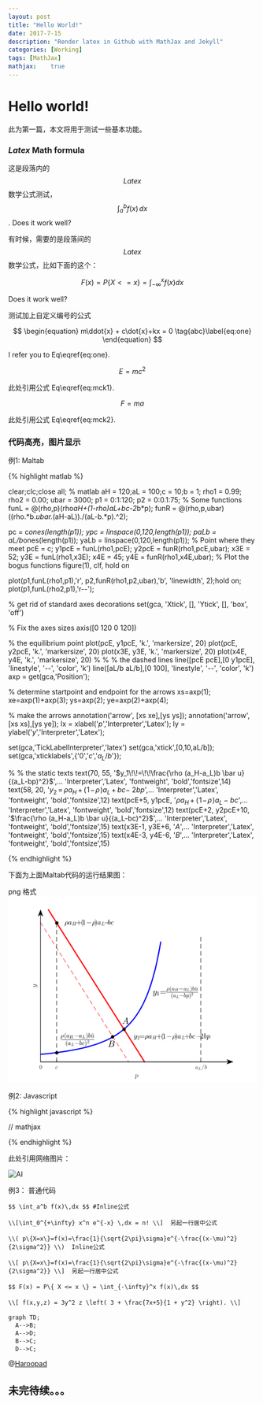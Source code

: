 ```yaml
---
layout: post
title: "Hello World!"
date: 2017-7-15
description: "Render latex in Github with MathJax and Jekyll"
categories: [Working]
tags: [MathJax]
mathjax:    true
---
```


# Hello world!

此为第一篇，本文将用于测试一些基本功能。

### $Latex$ Math formula

这是段落内的$$Latex$$数学公式测试， $$ \int_a^b f(x)\,dx $$. Does it work well?

有时候，需要的是段落间的$$Latex$$数学公式，比如下面的这个：

$$ F(x) = P\{ X <= x \} = \int_{-\infty}^x f(x)dx $$

Does it work well?

测试加上自定义编号的公式

$$
\begin{equation}
m\ddot{x} + c\dot{x}+kx = 0 \tag{abc}\label{eq:one}
\end{equation} 
$$

I refer you to Eq\eqref{eq:one}.

$$
\begin{equation}
E = mc^2 \tag{1}\label{eq:mck1}
\end{equation} 
$$

此处引用公式 Eq\eqref{eq:mck1}.

$$
\begin{equation}
F = ma \tag{2}\label{eq:mck2}
\end{equation} 
$$

此处引用公式 Eq\eqref{eq:mck2}.


### 代码高亮，图片显示

例1: Maltab

{% highlight matlab %}

clear;clc;close all; % matlab
aH = 120;aL = 100;c = 10;b = 1;
rho1 = 0.99;
rho2 = 0.00;
ubar = 3000;
p1 = 0:1:120;
p2 = 0:0.1:75;
% Some functions
funL = @(rho,p)(rho*aH+(1-rho)*aL+b*c-2*b*p);
funR = @(rho,p,ubar)((rho.*b.*ubar.*(aH-aL))./(aL-b.*p).^2);

pc = c*ones(length(p1));
ypc = linspace(0,120,length(p1));
paLb = aL/b*ones(length(p1));
yaLb = linspace(0,120,length(p1));
% Point where they meet
pcE = c;
y1pcE = funL(rho1,pcE);
y2pcE = funR(rho1,pcE,ubar);
x3E = 52;
y3E = funL(rho1,x3E);
x4E = 45;
y4E = funR(rho1,x4E,ubar);
% Plot the bogus functions
figure(1), clf, hold on

plot(p1,funL(rho1,p1),'r',  p2,funR(rho1,p2,ubar),'b', 'linewidth', 2);hold on;
plot(p1,funL(rho2,p1),'r--');

% get rid of standard axes decorations
set(gca, 'Xtick', [], 'Ytick', [], 'box', 'off')

% Fix the axes sizes
axis([0 120 0 120])

% the equilibrium point
plot(pcE, y1pcE, 'k.', 'markersize', 20)
plot(pcE, y2pcE, 'k.', 'markersize', 20)
plot(x3E, y3E, 'k.', 'markersize', 20)
plot(x4E, y4E, 'k.', 'markersize', 20)
% 
% % the dashed lines
line([pcE pcE],[0 y1pcE], 'linestyle', '--', 'color', 'k')
line([aL/b aL/b],[0 100], 'linestyle', '--', 'color', 'k')
axp = get(gca,'Position');

% determine startpoint and endpoint for the arrows 
xs=axp(1);
xe=axp(1)+axp(3);
ys=axp(2);
ye=axp(2)+axp(4);

% make the arrows
annotation('arrow', [xs xe],[ys ys]);
annotation('arrow', [xs xs],[ys ye]);
lx = xlabel('$p$','Interpreter','Latex');
ly = ylabel('$y$','Interpreter','Latex');

set(gca,'TickLabelInterpreter','latex')
set(gca,'xtick',[0,10,aL/b]);
set(gca,'xticklabels',{'$0$','$c$','${a_L}/{b}$'});

% % the static texts
text(70, 55, '$y_1\!\!=\!\!\frac{\rho (a_H-a_L)b \bar u}{(a_L-bp)^2}$',...
    'Interpreter','Latex', 'fontweight', 'bold','fontsize',14)
text(58, 20, '$y_2\!\!=\!\!\rho a_H\!\!+\!\!(\!1\!-\!\rho\!)a_L\!\!+\!\!bc-\!\!\!2bp$',...
    'Interpreter','Latex', 'fontweight', 'bold','fontsize',12)
text(pcE+5, y1pcE, '$\rho a_H\!\!+\!\!(\!1\!-\!\rho\!)a_L\!\!-\!\!\!bc$',...
    'Interpreter','Latex', 'fontweight', 'bold','fontsize',12)
text(pcE+2, y2pcE+10, '$\frac{\rho (a_H-a_L)b \bar u}{(a_L-bc)^2}$',...
    'Interpreter','Latex', 'fontweight', 'bold','fontsize',15)
text(x3E-1, y3E+6, '$A$',...
    'Interpreter','Latex', 'fontweight', 'bold','fontsize',15)
text(x4E-3, y4E-6, '$B$',...
    'Interpreter','Latex', 'fontweight', 'bold','fontsize',15)

{% endhighlight %}

下面为上面Maltab代码的运行结果图：

png 格式
![test_001](/media/image/test.png)

例2: Javascript

{% highlight javascript %}

// mathjax 
<script>
  (function () {
    var script = document.createElement("script");
    script.type = "text/javascript";
    script.src  = "https://cdn.mathjax.org/mathjax/latest/MathJax.js?config=TeX-AMS-MML_HTMLorMML";
    document.getElementsByTagName("head")[0].appendChild(script);
  })();
</script>

{% endhighlight %}



此处引用网络图片：

![AI](http://static3.businessinsider.com/image/5661d93edd0895060c8b48ae/the-best-science-fiction-as-picked-by-20-ai-experts.jpg)

例3： 普通代码

```
$$ \int_a^b f(x)\,dx $$ #Inline公式

\\[\int_0^{+\infty} x^n e^{-x} \,dx = n! \\]  另起一行居中公式

\\( p\{X=x\}=f(x)=\frac{1}{\sqrt{2\pi}\sigma}e^{-\frac{(x-\mu)^2}{2\sigma^2}} \\)  Inline公式

\\[ p\{X=x\}=f(x)=\frac{1}{\sqrt{2\pi}\sigma}e^{-\frac{(x-\mu)^2}{2\sigma^2}} \\]  另起一行居中公式

$$ F(x) = P\{ X <= x \} = \int_{-\infty}^x f(x)\,dx $$

\\[ f(x,y,z) = 3y^2 z \left( 3 + \frac{7x+5}{1 + y^2} \right). \\]
```

```mermaid
graph TD;
  A-->B;
  A-->D;
  B-->C;
  D-->C;
```


@[Haroopad](https://www.youtube.com/watch?v=0xjwftBTVWM "width:100%;height:350px")

## 未完待续。。。